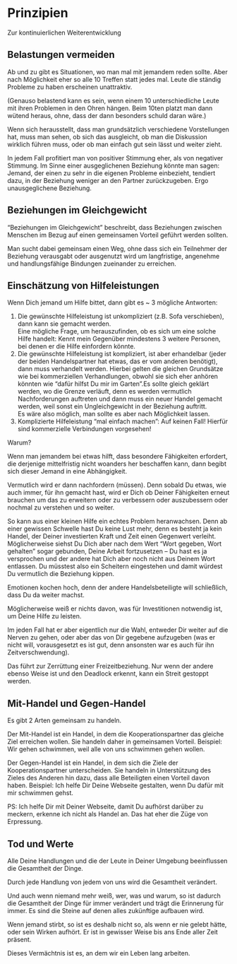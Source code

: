 # Prinzipien

Zur kontinuierlichen Weiterentwicklung

## Belastungen vermeiden

Ab und zu gibt es Situationen, wo man mal mit jemandem reden sollte. Aber nach Möglichkeit eher so alle 10 Treffen statt jedes mal. Leute die ständig Probleme zu haben erscheinen unattraktiv.

(Genauso belastend kann es sein, wenn einem 10 unterschiedliche Leute mit ihren Problemen in den Ohren hängen. Beim 10ten platzt man dann wütend heraus, ohne, dass der dann besonders schuld daran wäre.)

Wenn sich herausstellt, dass man grundsätzlich verschiedene Vorstellungen hat, muss man sehen, ob sich das ausgleicht, ob man die Diskussion wirklich führen muss, oder ob man einfach gut sein lässt und weiter zieht.

In jedem Fall profitiert man von positiver Stimmung eher, als von negativer Stimmung. Im Sinne einer ausgeglichenen Beziehung könnte man sagen: Jemand, der einen zu sehr in die eigenen Probleme einbezieht, tendiert dazu, in der Beziehung weniger an den Partner zurückzugeben. Ergo unausgeglichene Beziehung.

## Beziehungen im Gleichgewicht

“Beziehungen im Gleichgewicht” beschreibt, dass Beziehungen zwischen Menschen im Bezug auf einen gemeinsamen Vorteil geführt werden sollten.

Man sucht dabei gemeinsam einen Weg, ohne  dass sich ein Teilnehmer der Beziehung verausgabt oder ausgenutzt wird um langfristige, angenehme und handlungsfähige Bindungen zueinander zu erreichen.

## Einschätzung von Hilfeleistungen

Wenn Dich jemand um Hilfe bittet, dann gibt es ~ 3 mögliche Antworten:

  1. Die gewünschte Hilfeleistung ist unkompliziert (z.B. Sofa verschieben), dann kann sie gemacht werden. <br/>Eine mögliche Frage, um herauszufinden, ob es sich um eine solche Hilfe handelt: Kennt mein Gegenüber mindestens 3 weitere Personen, bei denen er die Hilfe einfordern könnte.
  2. Die gewünschte Hilfeleistung ist kompliziert, ist aber erhandelbar (jeder der beiden Handelspartner hat etwas, das er vom anderen benötigt), dann muss verhandelt werden. Hierbei gelten die gleichen Grundsätze wie bei kommerziellen Verhandlungen, obwohl sie sich eher anhören könnten wie “dafür hilfst Du mir im Garten”.Es sollte gleich geklärt werden, wo die Grenze verläuft, denn es werden vermutlich Nachforderungen auftreten und dann muss ein neuer Handel gemacht werden, weil sonst ein Ungleichgewicht in der Beziehung auftritt.<br/>Es wäre also möglich, man sollte es aber nach Möglichkeit lassen.
  3. Komplizierte Hilfeleistung “mal einfach machen”: Auf keinen Fall! Hierfür sind kommerzielle Verbindungen vorgesehen!

Warum?

Wenn man jemandem bei etwas hilft, dass besondere Fähigkeiten erfordert, die derjenige mittelfristig nicht woanders her beschaffen kann, dann begibt sich dieser Jemand in eine Abhängigkeit.

Vermutlich wird er dann nachfordern (müssen). Denn sobald Du etwas, wie auch immer, für ihn gemacht hast, wird er Dich ob Deiner Fähigkeiten erneut brauchen um das zu erweitern oder zu verbessern oder auszubessern oder nochmal zu verstehen und so weiter.

So kann aus einer kleinen Hilfe ein echtes Problem heranwachsen. Denn ab einer gewissen Schwelle hast Du keine Lust mehr, denn es besteht ja kein Handel, der Deiner investierten Kraft und Zeit einen Gegenwert verleiht. Möglicherweise siehst Du Dich aber nach dem Wert “Wort gegeben, Wort gehalten” sogar gebunden, Deine Arbeit fortzusetzen – Du hast es ja versprochen und der andere hat Dich aber noch nicht aus Deinem Wort entlassen. Du müsstest also ein Scheitern eingestehen und damit würdest Du vermutlich die Beziehung kippen.

Emotionen kochen hoch, denn der andere Handelsbeteiligte will schließlich, dass Du da weiter machst.

Möglicherweise weiß er nichts davon, was für Investitionen notwendig ist, um Deine Hilfe zu leisten.

Im jeden Fall hat er aber eigentlich nur die Wahl, entweder Dir weiter auf die Nerven zu gehen, oder aber das von Dir gegebene aufzugeben (was er nicht will, vorausgesetzt es ist gut, denn ansonsten war es auch für ihn Zeitverschwendung).

Das führt zur Zerrüttung einer Freizeitbeziehung. Nur wenn der andere ebenso Weise ist und den Deadlock erkennt, kann ein Streit gestoppt werden.

## Mit-Handel und Gegen-Handel

Es gibt 2 Arten gemeinsam zu handeln.

Der Mit-Handel ist ein Handel, in dem die Kooperationspartner das gleiche Ziel erreichen wollen. Sie handeln daher in gemeinsamen Vorteil. Beispiel: Wir gehen schwimmen, weil alle von uns schwimmen gehen wollen.

Der Gegen-Handel ist ein Handel, in dem sich die Ziele der Kooperationspartner unterscheiden. Sie handeln in Unterstützung des Zieles des Anderen hin dazu, dass alle Beteiligten einen Vorteil davon haben. Beispiel: Ich helfe Dir Deine Webseite gestalten, wenn Du dafür mit mir schwimmen gehst.

PS: Ich helfe Dir mit Deiner Webseite, damit Du aufhörst darüber zu meckern, erkenne ich nicht als Handel an. Das hat eher die Züge von Erpressung.

## Tod und Werte

Alle Deine Handlungen und die der Leute in Deiner Umgebung beeinflussen die Gesamtheit der Dinge.

Durch jede Handlung von jedem von uns wird die Gesamtheit verändert.

Und auch wenn niemand mehr weiß, wer, was und warum, so ist dadurch die Gesamtheit der Dinge für immer verändert und trägt die Erinnerung für immer. Es sind die Steine auf denen alles zukünftige aufbauen wird.

Wenn jemand stirbt, so ist es deshalb nicht so, als wenn er nie gelebt hätte, oder sein Wirken aufhört. Er ist in gewisser Weise bis ans Ende aller Zeit präsent.

Dieses Vermächtnis ist es, an dem wir ein Leben lang arbeiten.


